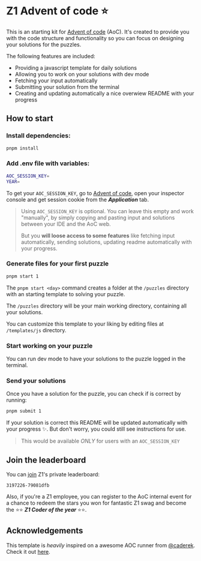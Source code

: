 # Z1 Advent of code ⭐️

This is an starting kit for [Advent of code](https://adventofcode.com) (AoC). It's created to provide you with the code structure and functionality so you can focus on designing your solutions for the puzzles.

The following features are included:

- Providing a javascript template for daily solutions
- Allowing you to work on your solutions with dev mode
- Fetching your input automatically
- Submitting your solution from the terminal
- Creating and updating automatically a nice overwiew README with your progress

## How to start

### Install dependencies:

```bash
pnpm install
```

### Add .env file with variables:

```bash
AOC_SESSION_KEY=
YEAR=
```

To get your `AOC_SESSION_KEY`, go to [Advent of code](https://adventofcode.com), open your inspector console and get session cookie from the **_Application_** tab.

> Using `AOC_SESSION_KEY` is optional.
> You can leave this empty and work "manually", by simply copying and pasting input and solutions between your IDE and the AoC web.
>
> But you **will loose access to some features** like fetching input automatically, sending solutions, updating readme automatically with your progress.

### Generate files for your first puzzle

```bash
pnpm start 1
```

The `pnpm start <day>` command creates a folder at the `/puzzles` directory with an starting template to solving your puzzle.

The `/puzzles` directory will be your main working directory, containing all your solutions.

You can customize this template to your liking by editing files at `/templates/js` directory.

### Start working on your puzzle

You can run dev mode to have your solutions to the puzzle logged in the terminal.

### Send your solutions

Once you have a solution for the puzzle, you can check if is correct by running:

```bash
pnpm submit 1
```

If your solution is correct this README will be updated automatically with your progress ✨. But don't worry, you could still see instructions for use.

> This would be available _ONLY_ for users with an `AOC_SESSION_KEY`

## Join the leaderboard

You can [join](https://adventofcode.com/2022/leaderboard/private) Z1's private leaderboard:

```
3197226-79081dfb
```

Also, if you're a Z1 employee, you can register to the AoC internal event for a chance to redeem the stars you won for fantastic Z1 swag and become the ⭐️⭐️ **_Z1 Coder of the year_** ⭐️⭐️.

## Acknowledgements

This template is _heavily_ inspired on a awesome AOC runner from [@caderek](https://github.com/caderek). Check it out [here](https://github.com/caderek/aocrunner).
